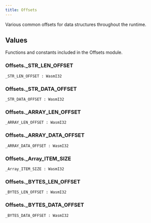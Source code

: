 ```yaml
---
title: Offsets
---
```


Various common offsets for data structures throughout the runtime.

## Values

Functions and constants included in the Offsets module.

### Offsets.**_STR_LEN_OFFSET**

```grain
_STR_LEN_OFFSET : WasmI32
```

### Offsets.**_STR_DATA_OFFSET**

```grain
_STR_DATA_OFFSET : WasmI32
```

### Offsets.**_ARRAY_LEN_OFFSET**

```grain
_ARRAY_LEN_OFFSET : WasmI32
```

### Offsets.**_ARRAY_DATA_OFFSET**

```grain
_ARRAY_DATA_OFFSET : WasmI32
```

### Offsets.**_Array_ITEM_SIZE**

```grain
_Array_ITEM_SIZE : WasmI32
```

### Offsets.**_BYTES_LEN_OFFSET**

```grain
_BYTES_LEN_OFFSET : WasmI32
```

### Offsets.**_BYTES_DATA_OFFSET**

```grain
_BYTES_DATA_OFFSET : WasmI32
```

